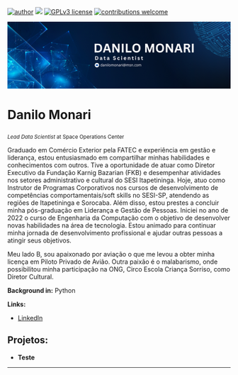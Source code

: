 [![author](https://img.shields.io/badge/author-carlosfab-red.svg)](https://www.linkedin.com/in/carlosfab) [![](https://img.shields.io/badge/python-3.7+-blue.svg)](https://www.python.org/downloads/release/python-365/) [![GPLv3 license](https://img.shields.io/badge/License-GPLv3-blue.svg)](http://perso.crans.org/besson/LICENSE.html) [![contributions welcome](https://img.shields.io/badge/contributions-welcome-brightgreen.svg?style=flat)](https://github.com/carlosfab/data_science/issues)

<p align="center">
  <img src="Blue Modern Geometric LinkedIn Banner.png" >
</p>

# Danilo Monari
<sub>*Lead Data Scientist* at Space Operations Center</sub>

Graduado em Comércio Exterior pela FATEC e experiência em gestão e liderança, estou entusiasmado em compartilhar minhas habilidades e conhecimentos com outros. 
Tive a oportunidade de atuar como Diretor Executivo da Fundação Karnig Bazarian (FKB) e desempenhar atividades nos setores administrativo e cultural do SESI Itapetininga. 
Hoje, atuo como Instrutor de Programas Corporativos nos cursos de desenvolvimento de competências comportamentais/soft skills no SESI-SP, atendendo as regiões de Itapetininga e Sorocaba. 
Além disso, estou prestes a concluir minha pós-graduação em Liderança e Gestão de Pessoas. Iniciei no ano de 2022 o curso de Engenharia da Computação com o objetivo de desenvolver novas habilidades na área de tecnologia. Estou animado para continuar minha jornada de desenvolvimento profissional e ajudar outras pessoas a atingir seus objetivos.

Meu lado B, sou apaixonado por aviação o que me levou a obter minha licença em Piloto Privado de Avião. Outra paixão é o malabarismo, onde possibilitou minha participação na ONG, Circo Escola Criança Sorriso, como Diretor Cultural.

**Background in:** Python

**Links:**
* [LinkedIn](https://www.linkedin.com/in/danilo-monari-454a1bb2/)


## Projetos:

* **Teste**


---
